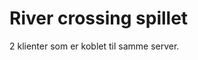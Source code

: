 # River crossing spillet

[logo]: https://github.com/adam-p/markdown-here/raw/master/src/common/images/icon48.png "Logo Title Text 2"
2 klienter som er koblet til samme server.
